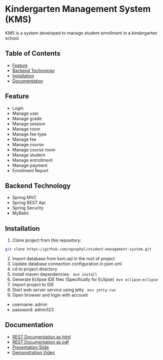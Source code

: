 # Kindergarten Management System (KMS)

KMS is a system developed to manage student enrollment in a kindergarten school. 

## Table of Contents

- [Feature](#feature)
- [Backend Technology](#backend-technology)
- [Installation](#installation)
- [Documentation](#documentation)

## Feature

- Login
- Manage user
- Manage grade
- Manage session
- Manage room
- Manage fee type
- Manage fee
- Manage course
- Manage course room
- Manage student
- Manage entrollment
- Manage payment
- Enrollment Report

## Backend Technology

- Spring MVC
- Spring REST Api
- Spring Security
- MyBatis

## Installation


1. Clone project from this repository:
```sh
git clone https://github.com/ngsophal/student-management-system.git
```

2. Import database from ksm.sql in the root of project
3. Update database connection configuration in pom.xml
4. cd to project directory
5. Install maven dependencies: ``` mvn install```
6. Generate Eclipse IDE files (Specifically for Eclipse)``` mvn eclipse:eclipse```
7. Import project to IDE
8. Start web server service using jetty ``` mvn jetty:run```
9. Open browser and login with account 
- username: admin
- password: admin123


## Documentation

- [REST Documentation as html](http://htmlpreview.github.io/?https://github.com/ngsophal/student-management-system/blob/master/docs/index.html)
- [REST Documentation as pdf](https://github.com/ngsophal/student-management-system/raw/master/docs/index.pdf)
- [Presentation Slide](https://github.com/ngsophal/student-management-system/raw/master/docs/slide.pdf)
- [Demonstration Video](https://github.com/ngsophal/student-management-system/docs/slide.pdf)


